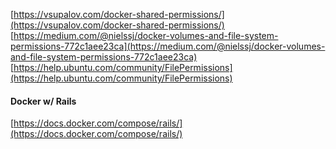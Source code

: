 [https://vsupalov.com/docker-shared-permissions/](https://vsupalov.com/docker-shared-permissions/)
[https://medium.com/@nielssj/docker-volumes-and-file-system-permissions-772c1aee23ca](https://medium.com/@nielssj/docker-volumes-and-file-system-permissions-772c1aee23ca)
[https://help.ubuntu.com/community/FilePermissions](https://help.ubuntu.com/community/FilePermissions)

#### Docker w/ Rails
[https://docs.docker.com/compose/rails/](https://docs.docker.com/compose/rails/)
